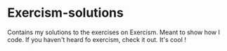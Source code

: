 # Exercism-solutions
Contains my solutions to the exercises on Exercism. Meant to show how I code. If you haven't heard fo exercism, check it out. It's cool !

